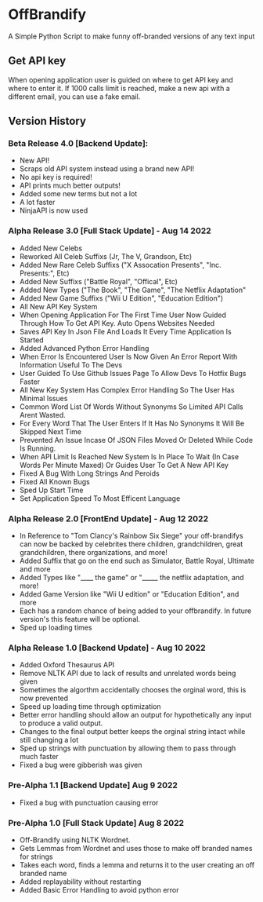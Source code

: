 # OffBrandify
A Simple Python Script to make funny off-branded versions of any text input

## Get API key
When opening application user is guided on where to get API key and where to enter it. If 1000 calls limit is reached, make a new api with a different email, you can use a fake email.
## Version History

### Beta Release 4.0 [Backend Update]:
  - New API!
  - Scraps old API system instead using a brand new API!
  - No api key is required!
  - API prints much better outputs!
  - Added some new terms but not a lot
  - A lot faster
  - NinjaAPI is now used

### Alpha Release 3.0 [Full Stack Update] - Aug 14 2022
- Added New Celebs
- Reworked All Celeb Suffixs (Jr, The V, Grandson, Etc)
- Added New Rare Celeb Suffixs ("X Assocation Presents", "Inc. Presents:", Etc)
- Added New Suffixs ("Battle Royal", "Offical", Etc)
- Added New Types ("The Book", "The Game", "The Netflix Adaptation"
- Added New Game Suffixs ("Wii U Edition", "Education Edition")
- All New API Key System
- When Opening Application For The First Time User Now Guided Through How To Get API Key. Auto Opens Websites Needed
- Saves API Key In Json File And Loads It Every Time Application Is Started
- Added Advanced Python Error Handling
- When Error Is Encountered User Is Now Given An Error Report With Information Useful To The Devs
- User Guided To Use Github Issues Page To Allow Devs To Hotfix Bugs Faster
- All New Key System Has Complex Error Handling So The User Has Minimal Issues
- Common Word List Of Words Without Synonyms So Limited API Calls Arent Wasted.
- For Every Word That The User Enters If It Has No Synonyms It Will Be Skipped Next Time
- Prevented An Issue Incase Of JSON Files Moved Or Deleted While Code Is Running. 
- When API Limit Is Reached New System Is In Place To Wait (In Case Words Per Minute Maxed) Or Guides User To Get A New API Key
- Fixed A Bug With Long Strings And Peroids
- Fixed All Known Bugs
- Sped Up Start Time
- Set Application Speed To Most Efficent Language 



### Alpha Release 2.0 [FrontEnd Update] - Aug 12 2022
- In Reference to "Tom Clancy's Rainbow Six Siege" your off-brandifys can now be backed by celebrites there children, grandchildren, great grandchildren, there organizations, and more!
- Added Suffix that go on the end such as Simulator, Battle Royal, Ultimate and more
- Added Types like "____ the game" or "_____ the netflix adaptation, and more!
- Added Game Version like "Wii U edition" or "Education Edition", and more
- Each has a random chance of being added to your offbrandify. In future version's this feature will be optional.
- Sped up loading times


### Alpha Release 1.0 [Backend Update] - Aug 10 2022
- Added Oxford Thesaurus API
- Remove NLTK API due to lack of results and unrelated words being given
- Sometimes the algorthm accidentally chooses the orginal word, this is now prevented
- Speed up loading time through optimization
- Better error handling should allow an output for hypothetically any input to produce a valid output.
- Changes to the final output better keeps the orginal string intact while still changing a lot
- Sped up strings with punctuation by allowing them to pass through much faster
- Fixed a bug were gibberish was given

### Pre-Alpha 1.1 [Backend Update] Aug 9 2022
- Fixed a bug with punctuation causing error

### Pre-Alpha 1.0 [Full Stack Update] Aug 8 2022
- Off-Brandify using NLTK Wordnet.
- Gets Lemmas from Wordnet and uses those to make off branded names for strings
- Takes each word, finds a lemma and returns it to the user creating an off branded name
- Added replayability without restarting
- Added Basic Error Handling to avoid python error
